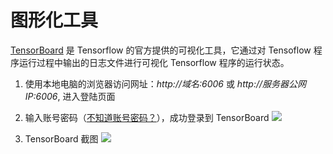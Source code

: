 # 图形化工具

[TensorBoard](https://www.tensorflow.org/tensorboard/) 是 Tensorflow 的官方提供的可视化工具，它通过对 Tensoflow 程序运行过程中输出的日志文件进行可视化 Tensorflow 程序的运行状态。

1. 使用本地电脑的浏览器访问网址：*http://域名:6006* 或 *http://服务器公网IP:6006*, 进入登陆页面

2. 输入账号密码（[不知道账号密码？](/zh/stack-accounts.md#rocketmq)），成功登录到 TensorBoard
   ![](https://libs.websoft9.com/Websoft9/DocsPicture/zh/tensorflow/tensorflow-board-websoft9.png)

3. TensorBoard 截图
   ![](https://libs.websoft9.com/Websoft9/DocsPicture/en/tensorflow/tensorboard.gif)
